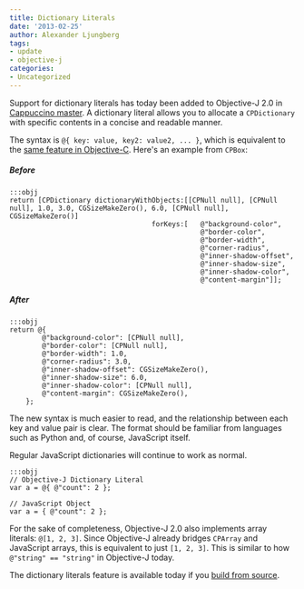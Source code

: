```yaml
---
title: Dictionary Literals
date: '2013-02-25'
author: Alexander Ljungberg
tags:
- update
- objective-j
categories:
- Uncategorized
---
```


Support for dictionary literals has today been added to Objective-J 2.0 in [Cappuccino master](https://github.com/cappuccino/cappuccino/commit/5200f945fe905d5f00addaa00bb78ae09a3cedaf). A dictionary literal allows you to allocate a `CPDictionary` with specific contents in a concise and readable manner.

The syntax is `@{ key: value, key2: value2, ... }`, which is equivalent to the [same feature in Objective-C](http://clang.llvm.org/docs/ObjectiveCLiterals.html). Here's an example from `CPBox`:

##### Before

    :::objj
    return [CPDictionary dictionaryWithObjects:[[CPNull null], [CPNull null], 1.0, 3.0, CGSizeMakeZero(), 6.0, [CPNull null], CGSizeMakeZero()]
                                       forKeys:[   @"background-color",
                                                   @"border-color",
                                                   @"border-width",
                                                   @"corner-radius",
                                                   @"inner-shadow-offset",
                                                   @"inner-shadow-size",
                                                   @"inner-shadow-color",
                                                   @"content-margin"]];

##### After

    :::objj
    return @{
            @"background-color": [CPNull null],
            @"border-color": [CPNull null],
            @"border-width": 1.0,
            @"corner-radius": 3.0,
            @"inner-shadow-offset": CGSizeMakeZero(),
            @"inner-shadow-size": 6.0,
            @"inner-shadow-color": [CPNull null],
            @"content-margin": CGSizeMakeZero(),
        };

The new syntax is much easier to read, and the relationship between each key and value pair is clear. The format should be familiar from languages such as Python and, of course, JavaScript itself.

Regular JavaScript dictionaries will continue to work as normal.

    :::objj
    // Objective-J Dictionary Literal
    var a = @{ @"count": 2 };

    // JavaScript Object
    var a = { @"count": 2 };

For the sake of completeness, Objective-J 2.0 also implements array literals: `@[1, 2, 3]`. Since Objective-J already bridges `CPArray` and JavaScript arrays, this is equivalent to just `[1, 2, 3]`. This is similar to how `@"string" == "string"` in Objective-J today.

The dictionary literals feature is available today if you [build from source](/learn/build-source.html).

